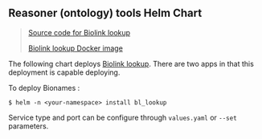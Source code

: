 Reasoner (ontology) tools Helm Chart
---
> [Source code for Biolink lookup](https://github.com/TranslatorIIPrototypes/bl_lookup)
>
> [Biolink lookup Docker image](https://hub.docker.com/repository/docker/renciorg/bl_lookup)


The following chart deploys [Biolink lookup](https://github.com/TranslatorIIPrototypes/bl_lookup). There are 
two apps in that this deployment is capable deploying. 

To deploy Bionames : 
```shell script
$ helm -n <your-namespace> install bl_lookup 
```

Service type and port can be configure through `values.yaml` or `--set` parameters.